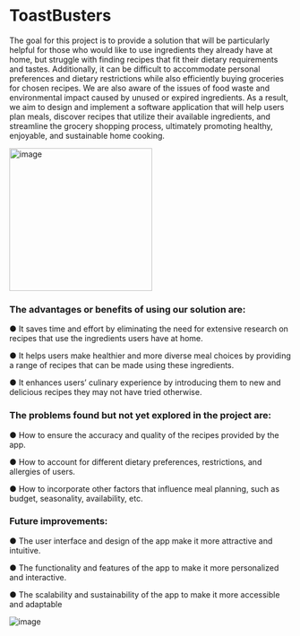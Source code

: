 # ToastBusters

The goal for this project is to provide a solution that will be particularly helpful for those who would like to use ingredients they already have at home, but struggle with finding recipes that fit their dietary requirements and tastes. Additionally, it can be difficult to accommodate personal preferences and dietary restrictions while also efficiently buying groceries for chosen recipes. We are also aware of the issues of food waste and environmental impact caused by unused or expired ingredients. As a result, we aim to design and implement a software application that will help users plan meals, discover recipes that utilize their available ingredients, and streamline the grocery shopping process, ultimately promoting healthy, enjoyable, and sustainable home cooking.

<img width="255" alt="image" src="https://github.com/Taru-Shukla/ToastBusters/assets/90433380/82945c9a-e26e-497d-857e-2500f681e8b0">

### The advantages or benefits of using our solution are:
●	It saves time and effort by eliminating the need for extensive research on recipes that use the ingredients users have at home.

●	It helps users make healthier and more diverse meal choices by providing a range of recipes that can be made using these ingredients.

●	It enhances users’ culinary experience by introducing them to new and delicious recipes they may not have tried otherwise.

### The problems found but not yet explored in the project are:

●	How to ensure the accuracy and quality of the recipes provided by the app.

●	How to account for different dietary preferences, restrictions, and allergies of users.

●	How to incorporate other factors that influence meal planning, such as budget, seasonality, availability, etc.

### Future improvements:

●	The user interface and design of the app make it more attractive and intuitive.

●	The functionality and features of the app to make it more personalized and interactive.

●	The scalability and sustainability of the app to make it more accessible and adaptable


![image](https://github.com/Taru-Shukla/ToastBusters/assets/90433380/f99c0843-2627-4542-b034-17ea7d913b37)
